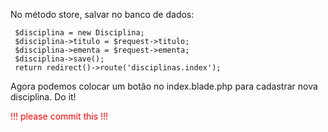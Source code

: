 No método store, salvar no banco de dados:

     $disciplina = new Disciplina;
     $disciplina->titulo = $request->titulo;
     $disciplina->ementa = $request->ementa;
     $disciplina->save();
     return redirect()->route('disciplinas.index');

Agora podemos colocar um botão no index.blade.php para cadastrar nova disciplina. Do it!

<div style="color:red;">!!! please commit this !!!</div>
